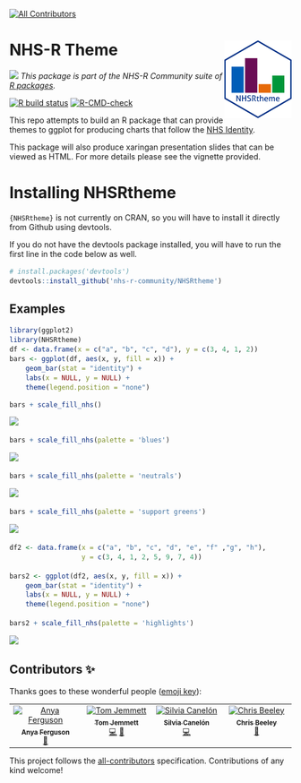 
<!-- ALL-CONTRIBUTORS-BADGE:START - Do not remove or modify this section -->
[![All Contributors](https://img.shields.io/badge/all_contributors-4-orange.svg?style=flat-square)](#contributors-)
<!-- ALL-CONTRIBUTORS-BADGE:END -->
<!-- README.md is generated from README.Rmd. Please edit that file -->

# NHS-R Theme <img src="https://raw.githubusercontent.com/nhs-r-community/NHSRtheme/main/inst/images/nhsrthemelogo.png" width="120" align = "right" alt = "NHSRtheme"/>

<a href='https://nhsrcommunity.com/'><img src='https://nhs-r-community.github.io/assets/logo/nhsr-logo.png' width="100"/></a>
*This package is part of the NHS-R Community suite of [R
packages](https://nhsrcommunity.com/packages.html).*

<!-- badges: start -->

[![R build
status](https://github.com/nhs-r-community/NHSRtheme/workflows/R-CMD-check/badge.svg)](https://github.com/nhs-r-community/NHSRtheme/actions)
[![R-CMD-check](https://github.com/nhs-r-community/NHSRtheme/actions/workflows/R-CMD-check.yaml/badge.svg)](https://github.com/nhs-r-community/NHSRtheme/actions/workflows/R-CMD-check.yaml)
<!-- badges: end -->

This repo attempts to build an R package that can provide themes to
ggplot for producing charts that follow the [NHS
Identity](https://www.england.nhs.uk/nhsidentity/).

This package will also produce xaringan presentation slides that can be
viewed as HTML. For more details please see the vignette provided.

# Installing NHSRtheme

`{NHSRtheme}` is not currently on CRAN, so you will have to install it
directly from Github using devtools.

If you do not have the devtools package installed, you will have to run
the first line in the code below as well.

``` r
# install.packages('devtools')
devtools::install_github('nhs-r-community/NHSRtheme')
```

## Examples

``` r
library(ggplot2)
library(NHSRtheme)
df <- data.frame(x = c("a", "b", "c", "d"), y = c(3, 4, 1, 2))
bars <- ggplot(df, aes(x, y, fill = x)) + 
    geom_bar(stat = "identity") + 
    labs(x = NULL, y = NULL) +
    theme(legend.position = "none")
```

``` r
bars + scale_fill_nhs()
```

![](man/figures/README-default_bars-1.png)<!-- -->

``` r
bars + scale_fill_nhs(palette = 'blues')
```

![](man/figures/README-blues_bars-1.png)<!-- -->

``` r
bars + scale_fill_nhs(palette = 'neutrals') 
```

![](man/figures/README-neutral_bars-1.png)<!-- -->

``` r
bars + scale_fill_nhs(palette = 'support greens')
```

![](man/figures/README-green_bars-1.png)<!-- -->

``` r
df2 <- data.frame(x = c("a", "b", "c", "d", "e", "f" ,"g", "h"), 
                  y = c(3, 4, 1, 2, 5, 9, 7, 4))

bars2 <- ggplot(df2, aes(x, y, fill = x)) + 
    geom_bar(stat = "identity") + 
    labs(x = NULL, y = NULL) +
    theme(legend.position = "none")

bars2 + scale_fill_nhs(palette = 'highlights')
```

![](man/figures/README-highlights_bars-1.png)<!-- -->

## Contributors ✨

Thanks goes to these wonderful people ([emoji key](https://allcontributors.org/docs/en/emoji-key)):

<!-- ALL-CONTRIBUTORS-LIST:START - Do not remove or modify this section -->
<!-- prettier-ignore-start -->
<!-- markdownlint-disable -->
<table>
  <tbody>
    <tr>
      <td align="center" valign="top" width="14.28%"><a href="https://github.com/anyaferguson"><img src="https://avatars.githubusercontent.com/u/157487567?v=4?s=100" width="100px;" alt="Anya Ferguson"/><br /><sub><b>Anya Ferguson</b></sub></a><br /><a href="#design-anyaferguson" title="Design">🎨</a></td>
      <td align="center" valign="top" width="14.28%"><a href="https://tjmt.uk/"><img src="https://avatars.githubusercontent.com/u/12023696?v=4?s=100" width="100px;" alt="Tom Jemmett"/><br /><sub><b>Tom Jemmett</b></sub></a><br /><a href="https://github.com/nhs-r-community/NHSRtheme/commits?author=tomjemmett" title="Code">💻</a> <a href="https://github.com/nhs-r-community/NHSRtheme/commits?author=tomjemmett" title="Documentation">📖</a></td>
      <td align="center" valign="top" width="14.28%"><a href="https://silviacanelon.com"><img src="https://avatars.githubusercontent.com/u/49913337?v=4?s=100" width="100px;" alt="Silvia Canelón"/><br /><sub><b>Silvia Canelón</b></sub></a><br /><a href="https://github.com/nhs-r-community/NHSRtheme/commits?author=spcanelon" title="Code">💻</a></td>
      <td align="center" valign="top" width="14.28%"><a href="https://chrisbeeley.github.io/chris_beeley_blog/"><img src="https://avatars.githubusercontent.com/u/1259867?v=4?s=100" width="100px;" alt="Chris Beeley"/><br /><sub><b>Chris Beeley</b></sub></a><br /><a href="https://github.com/nhs-r-community/NHSRtheme/commits?author=ChrisBeeley" title="Documentation">📖</a></td>
    </tr>
  </tbody>
</table>

<!-- markdownlint-restore -->
<!-- prettier-ignore-end -->

<!-- ALL-CONTRIBUTORS-LIST:END -->

This project follows the [all-contributors](https://github.com/all-contributors/all-contributors) specification. Contributions of any kind welcome!
